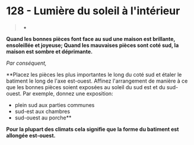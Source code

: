 # 128 - Lumière du soleil à l'intérieur

> *



**Quand les bonnes pièces font face au sud une maison est brillante, ensoleillée et joyeuse; Quand les mauvaises pièces sont coté sud, la maison est sombre et déprimante.**

_Par conséquent,_

**Placez les pièces les plus importantes le long du coté sud et étaler le batiment le long de l'axe est-ouest. Affinez l'arrangement de manière à ce que les bonnes pièces soient exposées au soleil du sud est et du sud-ouest. Par exemple, donnez une exposition:
- plein sud aux parties communes
- sud-est aux chambres
- sud-ouest au porche**

**Pour la plupart des climats cela signifie que la forme du batiment est allongée est-ouest.**


